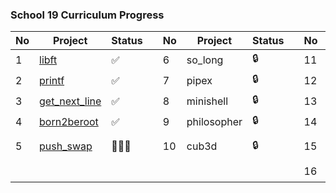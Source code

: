 ### School 19 Curriculum Progress
| No | Project                                                     | Status  |   | No | Project     | Status |   | No | Project          | Status |
|----|-------------------------------------------------------------|---------|---|----|-------------|--------|---|----|------------------|--------|
| 1  | [libft](https://github.com/gt-serst/Libft)                  | ✅       |   | 6  | so_long                                         | 🔒   |   | 11 | CPP Modules      | 🔒     |
| 2  | [printf](https://github.com/gt-serst/ft_printf)             | ✅       |   | 7  | pipex                                           | 🔒     |   | 12 | NetPractice      | 🔒     |
| 3  | [get_next_line](https://github.com/gt-serst/get_next_line)  | ✅       |   | 8  | minishell                                       | 🔒     |   | 13 | Inception        | 🔒     |
| 4  | [born2beroot](https://github.com/gt-serst/Born2beroot)      | ✅       |   | 9  | philosopher                                           | 🔒     |   | 14 | ft_container     | 🔒     |
| 5  | [push_swap](https://github.com/gt-serst/push_swap)          | 🧑🏾‍💻  |   | 10 | cub3d       | 🔒     |   | 15 | webserv / ft_irc | 🔒     |
|    |                                                             |         |   |    |             |        |   | 16 | transcendence    | 🔒     |
